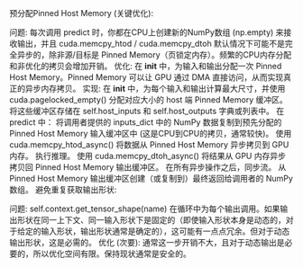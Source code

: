 预分配Pinned Host Memory (关键优化):

问题: 每次调用 predict 时，你都在CPU上创建新的NumPy数组 (np.empty) 来接收输出，并且 cuda.memcpy_htod / cuda.memcpy_dtoh 默认情况下可能不是完全异步的，除非源/目标是 Pinned Memory（页锁定内存）。频繁的CPU内存分配和非优化的拷贝会增加开销。
优化: 在 __init__ 中，为输入和输出分配一次 Pinned Host Memory。Pinned Memory 可以让 GPU 通过 DMA 直接访问，从而实现真正的异步内存拷贝。
实现:
在 __init__ 中，为每个输入和输出计算最大尺寸，并使用 cuda.pagelocked_empty() 分配对应大小的 host 端 Pinned Memory 缓冲区。将这些缓冲区存储在 self.host_inputs 和 self.host_outputs 字典或列表中。
在 predict 中：
将调用者提供的 inputs_dict 中的 NumPy 数据复制到预先分配的 Pinned Host Memory 输入缓冲区中 (这是CPU到CPU的拷贝，通常较快)。
使用 cuda.memcpy_htod_async() 将数据从 Pinned Host Memory 异步拷贝到 GPU 内存。
执行推理。
使用 cuda.memcpy_dtoh_async() 将结果从 GPU 内存异步拷贝回 Pinned Host Memory 输出缓冲区。
在所有异步操作之后，同步流。
从 Pinned Host Memory 输出缓冲区创建（或复制到）最终返回给调用者的 NumPy 数组。
避免重复获取输出形状:

问题: self.context.get_tensor_shape(name) 在循环中为每个输出调用。如果输出形状在同一上下文、同一输入形状下是固定的（即使输入形状本身是动态的，对于给定的输入形状，输出形状通常是确定的），这可能有一点点冗余。但对于动态输出形状，这是必需的。
优化 (次要): 通常这一步开销不大，且对于动态输出是必要的，所以优化空间有限。保持现状通常是安全的。